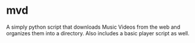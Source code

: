 # mvd
A simply python script that downloads Music Videos from the web and organizes them into a directory.  Also includes a basic player script as well.

